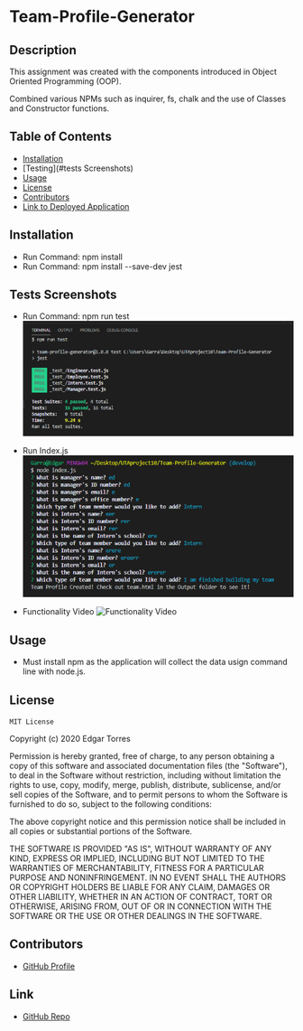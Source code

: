 
# Team-Profile-Generator

## Description

This assignment was created with the components introduced in Object Oriented Programming (OOP).

Combined various NPMs such as inquirer, fs, chalk and the use of Classes and Constructor functions.

  ## Table of Contents

  - [Installation](#installation)
  - [Testing](#tests Screenshots)
  - [Usage](#usage)
  - [License](#license)
  - [Contributors](#contributors)
  - [Link to Deployed Application](#link)


  ## Installation

  - Run Command: npm install
  - Run Command: npm install --save-dev jest


  ## Tests Screenshots

  - Run Command: npm run test
  ![Test Fail and Pass](./src/failedtest.PNG)

  - Run Index.js
  ![Inquirer Questions](./src/HTMLGenerator.PNG)

  - Functionality Video
  ![Functionality Video](https://drive.google.com/file/d/165GCN8Nz8geoIE7DQlg_uXzQU7xkBUTa/view)


  ## Usage

  - Must install npm as the application will collect the data usign command line with node.js. 

  ## License

    MIT License

  Copyright (c) 2020 Edgar Torres

  Permission is hereby granted, free of charge, to any person obtaining a copy
  of this software and associated documentation files (the "Software"), to deal
  in the Software without restriction, including without limitation the rights
  to use, copy, modify, merge, publish, distribute, sublicense, and/or sell
  copies of the Software, and to permit persons to whom the Software is
  furnished to do so, subject to the following conditions:

  The above copyright notice and this permission notice shall be included in all
  copies or substantial portions of the Software.

  THE SOFTWARE IS PROVIDED "AS IS", WITHOUT WARRANTY OF ANY KIND, EXPRESS OR
  IMPLIED, INCLUDING BUT NOT LIMITED TO THE WARRANTIES OF MERCHANTABILITY,
  FITNESS FOR A PARTICULAR PURPOSE AND NONINFRINGEMENT. IN NO EVENT SHALL THE
  AUTHORS OR COPYRIGHT HOLDERS BE LIABLE FOR ANY CLAIM, DAMAGES OR OTHER
  LIABILITY, WHETHER IN AN ACTION OF CONTRACT, TORT OR OTHERWISE, ARISING FROM,
  OUT OF OR IN CONNECTION WITH THE SOFTWARE OR THE USE OR OTHER DEALINGS IN THE
  SOFTWARE.

  ## Contributors

  - [GitHub Profile](https://github.com/Torreseam)

  ## Link

  - [GitHub Repo](https://github.com/torreseam/Team-Profile-Generator.git)